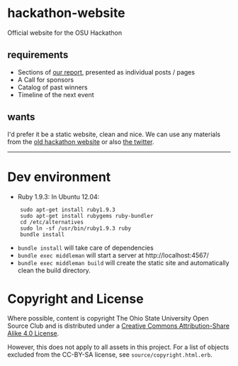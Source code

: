 hackathon-website
=================

Official website for the OSU Hackathon

requirements
------------

* Sections of [our report](http://arnab.org/files/HackathonReport.pdf),
presented as individual posts / pages
* A Call for sponsors
* Catalog of past winners
* Timeline of the next event

wants
-----

I'd prefer it be a static website, clean and nice. We can use any materials
from the [old hackathon website](https://library.osu.edu/find/hackathon) or
also [the twitter](https://twitter.com/@osuhackathon).

--------

# Dev environment

- Ruby 1.9.3: In Ubuntu 12.04:
```
    sudo apt-get install ruby1.9.3
    sudo apt-get install rubygems ruby-bundler
    cd /etc/alternatives
    sudo ln -sf /usr/bin/ruby1.9.3 ruby
    bundle install
```
- `bundle install` will take care of dependencies
- `bundle exec middleman` will start a server at http://localhost:4567/
- `bundle exec middleman build` will create the static site and automatically clean the build directory. 

# Copyright and License

Where possible, content is copyright The Ohio State University Open Source Club and is distributed under a [Creative Commons Attribution-Share Alike 4.0 License](https://creativecommons.org/licenses/by-sa/4.0/). 

However, this does not apply to all assets in this project. For a list of objects excluded from the CC-BY-SA license, see `source/copyright.html.erb`. 
